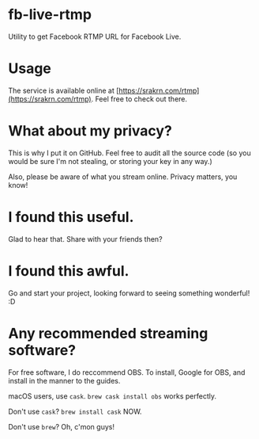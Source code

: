 # fb-live-rtmp
Utility to get Facebook RTMP URL for Facebook Live.

# Usage
The service is available online at [https://srakrn.com/rtmp](https://srakrn.com/rtmp). Feel free to check out there.

# What about my privacy?
This is why I put it on GitHub. Feel free to audit all the source code (so you would be sure I'm not stealing, or storing your key in any way.)

Also, please be aware of what you stream online. Privacy matters, you know!

# I found this useful.
Glad to hear that. Share with your friends then?

# I found this awful.
Go and start your project, looking forward to seeing something wonderful! :D

# Any recommended streaming software?
For free software, I do reccommend OBS. To install, Google for OBS, and install in the manner to the guides.

macOS users, use `cask`. `brew cask install obs` works perfectly.

Don't use `cask`? `brew install cask` NOW.

Don't use `brew`? Oh, c'mon guys!
